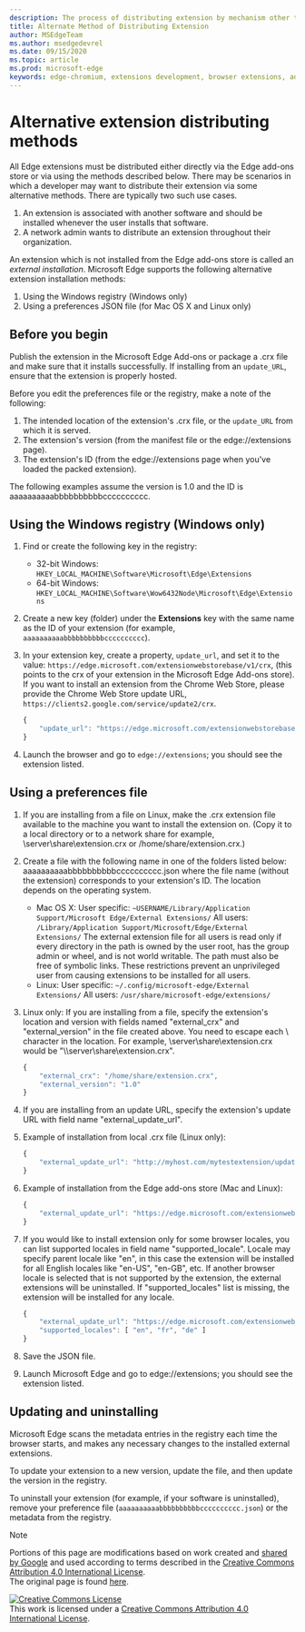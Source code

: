 ```yaml
---
description: The process of distributing extension by mechanism other than verified stores
title: Alternate Method of Distributing Extension
author: MSEdgeTeam
ms.author: msedgedevrel
ms.date: 09/15/2020
ms.topic: article
ms.prod: microsoft-edge
keywords: edge-chromium, extensions development, browser extensions, add-ons, partner center, developer
---
```


# Alternative extension distributing methods  

All Edge extensions must be distributed either directly via the Edge add-ons store or via using the methods described below. There may be scenarios in which a developer may want to distribute their extension via some alternative methods. There are typically two such use cases.
1. An extension is associated with another software and should be installed whenever the user installs that software.
1. A network admin wants to distribute an extension throughout their organization.
 

An extension which is not installed from the Edge add-ons store is called an _external installation_. Microsoft Edge supports the following alternative extension installation methods:  

1. Using the Windows registry (Windows only)
1. Using a preferences JSON file (for Mac OS X and Linux only)


## Before you begin

Publish the extension in the Microsoft Edge Add-ons or package a .crx file and make sure that it installs successfully. If installing from an `update_URL`, ensure that the extension is properly hosted.

Before you edit the preferences file or the registry, make a note of the following:
1. The intended location of the extension's .crx file, or the `update_URL` from which it is served.
1. The extension's version (from the manifest file or the edge://extensions page).
1. The extension's ID (from the edge://extensions page when you've loaded the packed extension).

The following examples assume the version is 1.0 and the ID is aaaaaaaaaabbbbbbbbbbcccccccccc.

## Using the Windows registry \(Windows only\)

1. Find or create the following key in the registry:  
    *   32-bit Windows:  `HKEY_LOCAL_MACHINE\Software\Microsoft\Edge\Extensions`  
    *   64-bit Windows:  `HKEY_LOCAL_MACHINE\Software\Wow6432Node\Microsoft\Edge\Extensions`  
2. Create a new key \(folder\) under the **Extensions** key with the same name as the ID of your extension \(for example, `aaaaaaaaaabbbbbbbbbbcccccccccc`\).  
3. In your extension key, create a property, `update_url`, and set it to the value: `https://edge.microsoft.com/extensionwebstorebase/v1/crx`,  \(this points to the crx of your extension in the Microsoft Edge Add-ons store\). If you want to install an extension from the Chrome Web Store, please provide the Chrome Web Store update URL, `https://clients2.google.com/service/update2/crx`.  
    
    ```javascript
    {
        "update_url": "https://edge.microsoft.com/extensionwebstorebase/v1/crx"
    }
    ```  
    
4. Launch the browser and go to `edge://extensions`; you should see the extension listed.  



## Using a preferences file

1. If you are installing from a file on Linux, make the .crx extension file available to the machine you want to install the extension on. (Copy it to a local directory or to a network share for example, \\server\share\extension.crx or /home/share/extension.crx.)
2. Create a file with the following name in one of the folders listed below: aaaaaaaaaabbbbbbbbbbcccccccccc.json where the file name (without the extension) corresponds to your extension's ID. The location depends on the operating system.
    * Mac OS X: 
User specific: `~USERNAME/Library/Application Support/Microsoft Edge/External Extensions/`
All users: `/Library/Application Support/Microsoft/Edge/External Extensions/`
The external extension file for all users is read only if every directory in the path is owned by the user root, has the group admin or wheel, and is not world writable. The path must also be free of symbolic links. These restrictions prevent an unprivileged user from causing extensions to be installed for all users.
    * Linux:
User specific: `~/.config/microsoft-edge/External Extensions/`
All users: `/usr/share/microsoft-edge/extensions/`

3. Linux only: If you are installing from a file, specify the extension's location and version with fields named "external_crx" and "external_version" in the file created above. You need to escape each \ character in the location. For example, \\server\share\extension.crx would be "\\\\server\\share\\extension.crx".
    
    ```javascript
    {
        "external_crx": "/home/share/extension.crx",
        "external_version": "1.0"
    }
    ```

4. If you are installing from an update URL, specify the extension's update URL with field name "external_update_url".
5. Example of installation from local .crx file (Linux only):

    ```javascript
    {
        "external_update_url": "http://myhost.com/mytestextension/updates.xml"
    }
    ```

6. Example of installation from the Edge add-ons store (Mac and Linux):

    ```javascript
    {
        "external_update_url": "https://edge.microsoft.com/extensionwebstorebase/v1/crx"
    }
    ```

7. If you would like to install extension only for some browser locales, you can list supported locales in field name "supported_locale". Locale may specify parent locale like "en", in this case the extension will be installed for all English locales like "en-US", "en-GB", etc. If another browser locale is selected that is not supported by the extension, the external extensions will be uninstalled. If "supported_locales" list is missing, the extension will be installed for any locale.

    ```javascript
    {
        "external_update_url": "https://edge.microsoft.com/extensionwebstorebase/v1/crx",
        "supported_locales": [ "en", "fr", "de" ]
    }
    ```

8. Save the JSON file.
9. Launch Microsoft Edge and go to edge://extensions; you should see the extension listed.



## Updating and uninstalling  

Microsoft Edge scans the metadata entries in the registry each time the browser starts, and makes any necessary changes to the installed external extensions.  

To update your extension to a new version, update the file, and then update the version in the registry.  

To uninstall your extension \(for example, if your software is uninstalled\), remove your preference file \(`aaaaaaaaaabbbbbbbbbbcccccccccc.json`\) or the metadata from the registry.  

<!-- image links -->  

<!-- links -->  

> [!NOTE]
> Portions of this page are modifications based on work created and [shared by Google][GoogleSitePolicies] and used according to terms described in the [Creative Commons Attribution 4.0 International License][CCA4IL].  
> The original page is found [here](https://developer.chrome.com/apps/external_extensions).  

[![Creative Commons License][CCby4Image]][CCA4IL]  
This work is licensed under a [Creative Commons Attribution 4.0 International License][CCA4IL].  

[CCA4IL]: https://creativecommons.org/licenses/by/4.0  
[CCby4Image]: https://i.creativecommons.org/l/by/4.0/88x31.png  
[GoogleSitePolicies]: https://developers.google.com/terms/site-policies
